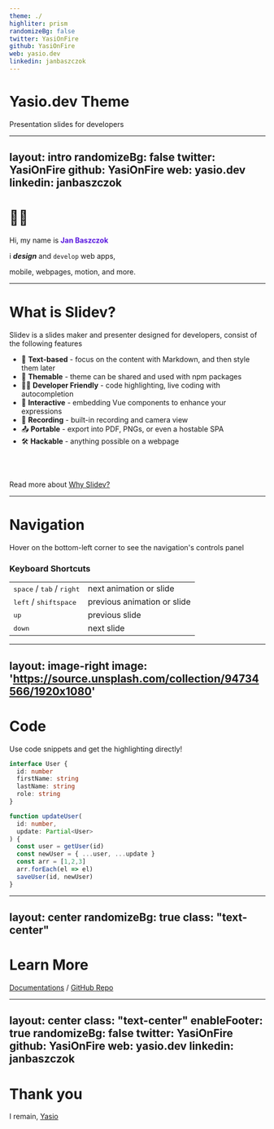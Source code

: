 ```yaml
---
theme: ./
highliter: prism
randomizeBg: false
twitter: YasiOnFire
github: YasiOnFire
web: yasio.dev
linkedin: janbaszczok
---
```

# Yasio.dev Theme

Presentation slides for developers

---
layout: intro
randomizeBg: false
twitter: YasiOnFire
github: YasiOnFire
web: yasio.dev
linkedin: janbaszczok
---

# 👋🏻

Hi, my name is <strong style="color:#5918df" class="text-3xl">Jan Baszczok</strong>

i ***design*** and `develop` web apps,

mobile, webpages, motion, and more.

<!--
tes
-->

---

# What is Slidev?

Slidev is a slides maker and presenter designed for developers, consist of the following features

- 📝 **Text-based** - focus on the content with Markdown, and then style them later
- 🎨 **Themable** - theme can be shared and used with npm packages
- 🧑‍💻 **Developer Friendly** - code highlighting, live coding with autocompletion
- 🤹 **Interactive** - embedding Vue components to enhance your expressions
- 🎥 **Recording** - built-in recording and camera view
- 📤 **Portable** - export into PDF, PNGs, or even a hostable SPA
- 🛠 **Hackable** - anything possible on a webpage

<br>
<br>

Read more about [Why Slidev?](https://sli.dev/guide/why)


---

# Navigation

Hover on the bottom-left corner to see the navigation's controls panel

### Keyboard Shortcuts

|     |     |
| --- | --- |
| <kbd>space</kbd> / <kbd>tab</kbd> / <kbd>right</kbd> | next animation or slide |
| <kbd>left</kbd>  / <kbd>shift</kbd><kbd>space</kbd> | previous animation or slide |
| <kbd>up</kbd> | previous slide |
| <kbd>down</kbd> | next slide |

---
layout: image-right
image: 'https://source.unsplash.com/collection/94734566/1920x1080'
---

# Code

Use code snippets and get the highlighting directly!

```ts {all|2,3|5|all}
interface User {
  id: number
  firstName: string
  lastName: string
  role: string
}

function updateUser(
  id: number,
  update: Partial<User>
) {
  const user = getUser(id)
  const newUser = { ...user, ...update }
  const arr = [1,2,3]
  arr.forEach(el => el)
  saveUser(id, newUser)
}
```

---
layout: center
randomizeBg: true
class: "text-center"
---

# Learn More

[Documentations](https://sli.dev) / [GitHub Repo](https://github.com/slidevjs/slidev)

---
layout: center
class: "text-center"
enableFooter: true
randomizeBg: false
twitter: YasiOnFire
github: YasiOnFire
web: yasio.dev
linkedin: janbaszczok
---

# Thank you

<span class="opacity-70 text-primary">I remain, [Yasio](https://yasio.dev)</span>
